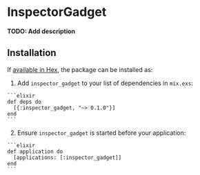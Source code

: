 # InspectorGadget

**TODO: Add description**

## Installation

If [available in Hex](https://hex.pm/docs/publish), the package can be installed as:

  1. Add `inspector_gadget` to your list of dependencies in `mix.exs`:

    ```elixir
    def deps do
      [{:inspector_gadget, "~> 0.1.0"}]
    end
    ```

  2. Ensure `inspector_gadget` is started before your application:

    ```elixir
    def application do
      [applications: [:inspector_gadget]]
    end
    ```


